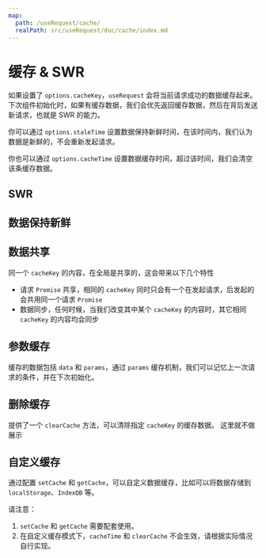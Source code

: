 ```yaml
---
map:
  path: /useRequest/cache/
  realPath: src/useRequest/doc/cache/index.md
---
```


# 缓存 & SWR

如果设置了 `options.cacheKey`，`useRequest` 会将当前请求成功的数据缓存起来。下次组件初始化时，如果有缓存数据，我们会优先返回缓存数据，然后在背后发送新请求，也就是 SWR 的能力。

你可以通过 `options.staleTime` 设置数据保持新鲜时间，在该时间内，我们认为数据是新鲜的，不会重新发起请求。

你也可以通过 `options.cacheTime` 设置数据缓存时间，超过该时间，我们会清空该条缓存数据。

## SWR

<demo src="./demo/demo.vue"
  language="vue"
  title=""
  desc="设置了 cacheKey，在第二次渲染加载时，会优先返回缓存的内容，然后在背后重新发起请求">
</demo>

## 数据保持新鲜

<demo src="./demo/demo1.vue"
  language="vue"
  title=""
  desc="设置 staleTime，我们可以指定数据新鲜时间，在这个时间内，不会重新发起请求">
</demo>

## 数据共享

同一个 `cacheKey` 的内容，在全局是共享的，这会带来以下几个特性

- 请求 `Promise` 共享，相同的 `cacheKey` 同时只会有一个在发起请求，后发起的会共用同一个请求 `Promise`
- 数据同步，任何时候，当我们改变其中某个 `cacheKey` 的内容时，其它相同 `cacheKey` 的内容均会同步

<demo src="./demo/demo2.vue"
  language="vue"
  title=""
  desc="初始化时，两个组件只会发起一个请求。并且两个请求的内容永远是同步的">
</demo>

## 参数缓存

缓存的数据包括 `data` 和 `params`，通过 `params` 缓存机制，我们可以记忆上一次请求的条件，并在下次初始化。

<demo src="./demo/demo3.vue"
  language="vue"
  title=""
  desc="从缓存的params中初始化keyword">
</demo>

## 删除缓存

提供了一个 `clearCache` 方法，可以清除指定 `cacheKey` 的缓存数据。 这里就不做展示

## 自定义缓存

通过配置 `setCache` 和 `getCache`，可以自定义数据缓存，比如可以将数据存储到 `localStorage`、`IndexDB` 等。

请注意：

1. `setCache` 和 `getCache` 需要配套使用。
2. 在自定义缓存模式下，`cacheTime` 和 `clearCache` 不会生效，请根据实际情况自行实现。
   <demo src="./demo/demo4.vue"
     language="vue"
     title=""
     desc="">
   </demo>
